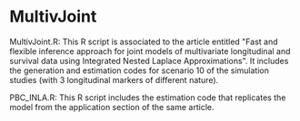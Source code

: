 # MultivJoint

MultivJoint.R: This R script is associated to the article entitled "Fast and flexible inference approach for joint models of multivariate longitudinal and survival data using Integrated Nested Laplace Approximations". It includes the generation and estimation codes for scenario 10 of the simulation studies (with 3 longitudinal markers of different nature).

PBC_INLA.R: This R script includes the estimation code that replicates the model from the application section of the same article.

